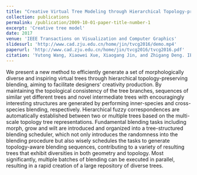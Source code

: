 ```yaml
---
title: "Creative Virtual Tree Modeling through Hierarchical Topology-preserving Blending"
collection: publications
permalink: /publication/2009-10-01-paper-title-number-1
excerpt: 'Creative tree model'
date: 2017
venue: 'IEEE Transactions on Visualization and Computer Graphics'
slidesurl: 'http://www.cad.zju.edu.cn/home/jin/tvcg2016/demo.mp4'
paperurl: 'http://www.cad.zju.edu.cn/home/jin/tvcg2016/tvcg2016.pdf'
citation: 'Yutong Wang, Xiaowei Xue, Xiaogang Jin, and Zhigang Deng. IEEE Transactions on Visualization and Computer Graphics, IEEE Computer Society, 2017, 23(12): 2521-2534'
---
```

We present a new method to efficiently generate a set of morphologically diverse and inspiring virtual trees through hierarchical topology-preserving blending, aiming to facilitate designers’ creativity production. By maintaining the topological consistency of the tree branches, sequences of similar yet different trees and novel intermediate trees with encouragingly interesting structures are generated by performing inner-species and cross-species blending, respectively. Hierarchical fuzzy correspondences are automatically established between two or multiple trees based on the multi-scale topology tree representations. Fundamental blending tasks including morph, grow and wilt are introduced and organized into a tree-structured blending scheduler, which not only introduces the randomness into the blending procedure but also wisely schedules the tasks to generate topology-aware blending sequences, contributing to a variety of resulting trees that exhibit diversities in both geometry and topology. Most significantly, multiple batches of blending can be executed in parallel, resulting in a rapid creation of a large repository of diverse trees.
